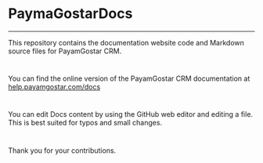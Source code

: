 # PaymaGostarDocs
***
This repository contains the documentation website code and Markdown source files for PayamGostar CRM.
#
You can find the online version of the PayamGostar CRM documentation at 
[help.payamgostar.com/docs](https://help.payamgostar.com/docs)
#
You can edit Docs content by using the GitHub web editor and editing a file. This is best suited for typos and small changes.
#
Thank you for your contributions.
